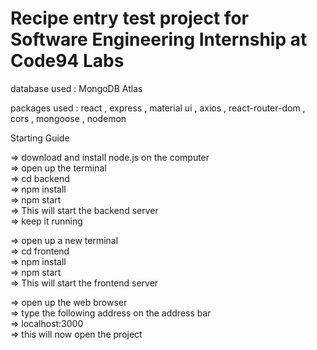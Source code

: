 # Recipe entry test project for Software Engineering Internship at Code94 Labs  

database used : MongoDB Atlas  

packages used : react , express , material ui , axios , react-router-dom , cors , mongoose , nodemon  

Starting Guide  

=> download and install node.js on the computer  
=> open up the terminal  
=> cd backend  
=> npm install  
=> npm start  
=> This will start the backend server  
=> keep it running

=> open up a new terminal  
=> cd frontend  
=> npm install  
=> npm start  
=> This will start the frontend server  

=> open up the web browser  
=> type the following address on the address bar  
=> localhost:3000  
=> this will now open the project
